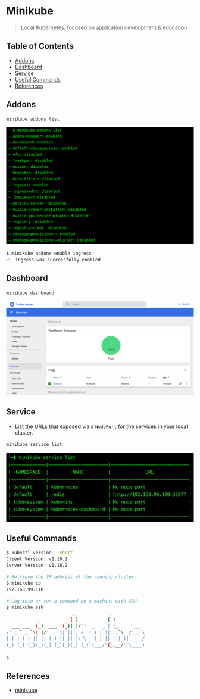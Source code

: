 # Minikube

> Local Kubernetes, focused on application development & education.

## Table of Contents

<!-- START doctoc generated TOC please keep comment here to allow auto update -->
<!-- DON'T EDIT THIS SECTION, INSTEAD RE-RUN doctoc TO UPDATE -->

- [Addons](#addons)
- [Dashboard](#dashboard)
- [Service](#service)
- [Useful Commands](#useful-commands)
- [References](#references)

<!-- END doctoc generated TOC please keep comment here to allow auto update -->

## Addons

```bash
minikube addons list
```

<img src="assets/minikube-addons-list.png" width="630">

```bash
$ minikube addons enable ingress
✅  ingress was successfully enabled
```

## Dashboard

```bash
minikube dashboard
```

<div align="center"><img src="assets/minikube-dashboard.png" width="900"></div>

## Service

- List the URLs that exposed via a [`NodePort`](https://kubernetes.io/docs/concepts/services-networking/service/#nodeport)
  for the services in your local cluster.

```bash
minikube service list
```

<img src="assets/minikube-service-list.png" width="520">

## Useful Commands

```bash
$ kubectl version --short
Client Version: v1.16.2
Server Version: v1.16.2
```

```bash
# Retrieve the IP address of the running cluster
$ minikube ip
192.168.99.116
```

```bash
# Log into or run a command on a machine with SSH
$ minikube ssh
                         _             _
            _         _ ( )           ( )
  ___ ___  (_)  ___  (_)| |/')  _   _ | |_      __
/' _ ` _ `\| |/' _ `\| || , <  ( ) ( )| '_`\  /'__`\
| ( ) ( ) || || ( ) || || |\`\ | (_) || |_) )(  ___/
(_) (_) (_)(_)(_) (_)(_)(_) (_)`\___/'(_,__/'`\____)

$
```

## References

- [minikube](https://github.com/kubernetes/minikube)
